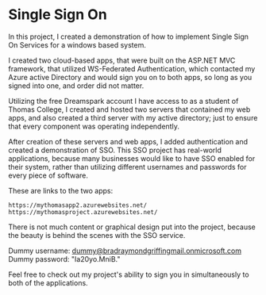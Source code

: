 # Single Sign On
In this project, I created a demonstration of how to implement Single Sign On Services for a windows based system.

I created two cloud-based apps, that were built on the ASP.NET MVC framework, that utilized WS-Federated Authentication, which contacted my Azure active Directory and would sign you on to both apps, so long as you signed into one, and order did not matter.

Utilizing the free Dreamspark account I have access to as a student of Thomas College, I created and hosted two servers that contained my web apps, and also created a third server with my active directory; just to ensure that every component was operating independently.

After creation of these servers and web apps, I added authentication and created a demonstration of SSO. This SSO project has real-world applications, because many businesses would like to have SSO enabled for their system, rather than utilizing different usernames and passwords for every piece of software.

These are links to the two apps:

    https://mythomasapp2.azurewebsites.net/
    https://mythomasproject.azurewebsites.net/

There is not much content or graphical design put into the project, because the beauty is behind the scenes with the SSO service.

Dummy username: dummy@bradraymondgriffingmail.onmicrosoft.com
Dummy password: "Ia20yo.MniB."

Feel free to check out my project's ability to sign you in simultaneously to both of the applications.
